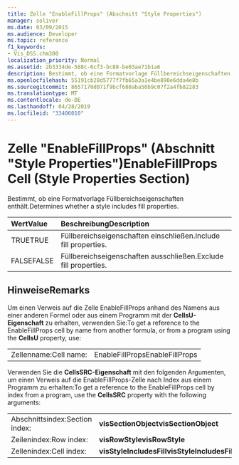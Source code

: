 ```yaml
---
title: Zelle "EnableFillProps" (Abschnitt "Style Properties")
manager: soliver
ms.date: 03/09/2015
ms.audience: Developer
ms.topic: reference
f1_keywords:
- Vis_DSS.chm300
localization_priority: Normal
ms.assetid: 2b3334de-588c-6cf3-bc88-be03ae71b1a6
description: Bestimmt, ob eine Formatvorlage Füllbereichseigenschaften enthält.
ms.openlocfilehash: 55191cb28d5777f7fb65a3a1e4be890e6dda4e8b
ms.sourcegitcommit: 8657170d071f9bcf680aba50b9c07f2a4fb82283
ms.translationtype: MT
ms.contentlocale: de-DE
ms.lasthandoff: 04/28/2019
ms.locfileid: "33406010"
---
```

# <a name="enablefillprops-cell-style-properties-section"></a><span data-ttu-id="d8a69-103">Zelle "EnableFillProps" (Abschnitt "Style Properties")</span><span class="sxs-lookup"><span data-stu-id="d8a69-103">EnableFillProps Cell (Style Properties Section)</span></span>

<span data-ttu-id="d8a69-104">Bestimmt, ob eine Formatvorlage Füllbereichseigenschaften enthält.</span><span class="sxs-lookup"><span data-stu-id="d8a69-104">Determines whether a style includes fill properties.</span></span>
  
|<span data-ttu-id="d8a69-105">**Wert**</span><span class="sxs-lookup"><span data-stu-id="d8a69-105">**Value**</span></span>|<span data-ttu-id="d8a69-106">**Beschreibung**</span><span class="sxs-lookup"><span data-stu-id="d8a69-106">**Description**</span></span>|
|:-----|:-----|
|<span data-ttu-id="d8a69-107">TRUE</span><span class="sxs-lookup"><span data-stu-id="d8a69-107">TRUE</span></span>  <br/> |<span data-ttu-id="d8a69-108">Füllbereichseigenschaften einschließen.</span><span class="sxs-lookup"><span data-stu-id="d8a69-108">Include fill properties.</span></span>  <br/> |
|<span data-ttu-id="d8a69-109">FALSE</span><span class="sxs-lookup"><span data-stu-id="d8a69-109">FALSE</span></span>  <br/> |<span data-ttu-id="d8a69-110">Füllbereichseigenschaften ausschließen.</span><span class="sxs-lookup"><span data-stu-id="d8a69-110">Exclude fill properties.</span></span>  <br/> |
   
## <a name="remarks"></a><span data-ttu-id="d8a69-111">Hinweise</span><span class="sxs-lookup"><span data-stu-id="d8a69-111">Remarks</span></span>

<span data-ttu-id="d8a69-112">Um einen Verweis auf die Zelle EnableFillProps anhand des Namens aus einer anderen Formel oder aus einem Programm mit der **CellsU-Eigenschaft** zu erhalten, verwenden Sie:</span><span class="sxs-lookup"><span data-stu-id="d8a69-112">To get a reference to the EnableFillProps cell by name from another formula, or from a program using the **CellsU** property, use:</span></span> 
  
|||
|:-----|:-----|
|<span data-ttu-id="d8a69-113">Zellenname:</span><span class="sxs-lookup"><span data-stu-id="d8a69-113">Cell name:</span></span>  <br/> |<span data-ttu-id="d8a69-114">EnableFillProps</span><span class="sxs-lookup"><span data-stu-id="d8a69-114">EnableFillProps</span></span>  <br/> |
   
<span data-ttu-id="d8a69-115">Verwenden Sie die **CellsSRC-Eigenschaft** mit den folgenden Argumenten, um einen Verweis auf die EnableFillProps-Zelle nach Index aus einem Programm zu erhalten:</span><span class="sxs-lookup"><span data-stu-id="d8a69-115">To get a reference to the EnableFillProps cell by index from a program, use the **CellsSRC** property with the following arguments:</span></span> 
  
|||
|:-----|:-----|
|<span data-ttu-id="d8a69-116">Abschnittsindex:</span><span class="sxs-lookup"><span data-stu-id="d8a69-116">Section index:</span></span>  <br/> |<span data-ttu-id="d8a69-117">**visSectionObject**</span><span class="sxs-lookup"><span data-stu-id="d8a69-117">**visSectionObject**</span></span> <br/> |
|<span data-ttu-id="d8a69-118">Zeilenindex:</span><span class="sxs-lookup"><span data-stu-id="d8a69-118">Row index:</span></span>  <br/> |<span data-ttu-id="d8a69-119">**visRowStyle**</span><span class="sxs-lookup"><span data-stu-id="d8a69-119">**visRowStyle**</span></span> <br/> |
|<span data-ttu-id="d8a69-120">Zellenindex:</span><span class="sxs-lookup"><span data-stu-id="d8a69-120">Cell index:</span></span>  <br/> |<span data-ttu-id="d8a69-121">**visStyleIncludesFill**</span><span class="sxs-lookup"><span data-stu-id="d8a69-121">**visStyleIncludesFill**</span></span> <br/> |
   

